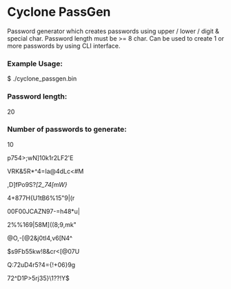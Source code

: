# Cyclone PassGen

Password generator which creates passwords using upper / lower / digit & special char. Password length must be >= 8 char. Can be used to create 1 or more passwords by using CLI interface.

### Example Usage:
$ ./cyclone_passgen.bin
### Password length:

20

### Number of passwords to generate:

10

p754>;wN]10k1r2LF2'E

VRK&5R*^4=Ia@4dLc<#M

,D]fPo9S?_[2_74[mW}_

4+877H{U1tB6%15"9|(r

00F00JCAZN97-=h48*u|

2%%169|58M]((8;9,mk"

@O,-[@2&j0tI4,v6[N4^

$s9Fb55kw!8&cr<[@07U

Q:72uD4r5?4={!+06}9g

72^D1P>5rj35}\1??!Y$

